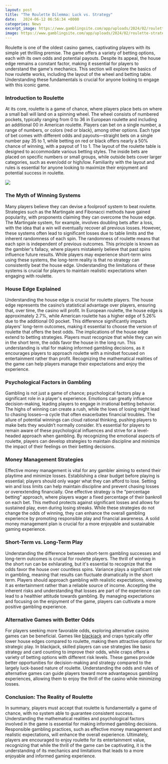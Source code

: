 ```yaml
---
layout: post
title: "The Roulette Dilemma: Luck vs. Strategy"
date:   2024-06-12 06:56:34 +0000
categories: News
excerpt_image: https://www.gamblingsite.com/app/uploads/2024/02/roulette-strategy.webp
image: https://www.gamblingsite.com/app/uploads/2024/02/roulette-strategy.webp
---
```


Roulette is one of the oldest casino games, captivating players with its simple yet thrilling premise. The game offers a variety of betting options, each with its own odds and potential payouts. Despite its appeal, the house edge remains a constant factor, making it essential for players to understand the game's mechanics. This section will explore the basics of how roulette works, including the layout of the wheel and betting table. Understanding these fundamentals is crucial for anyone looking to engage with this iconic game.
### Introduction to Roulette
At its core, roulette is a game of chance, where players place bets on where a small ball will land on a spinning wheel. The wheel consists of numbered pockets, typically ranging from 0 to 36 in European roulette and including an additional 00 in American roulette. Players can bet on a single number, a range of numbers, or colors (red or black), among other options. Each type of bet comes with different odds and payouts—straight bets on a single number pay 35 to 1, while betting on red or black offers nearly a 50% chance of winning, with a payout of 1 to 1.
The layout of the roulette table is designed to accommodate various betting styles. The inside bets are placed on specific numbers or small groups, while outside bets cover larger categories, such as even/odd or high/low. Familiarity with the layout and rules is essential for anyone looking to maximize their enjoyment and potential success in roulette. 

![](https://www.gamblingsite.com/app/uploads/2024/02/roulette-strategy.webp)
### The Myth of Winning Systems
Many players believe they can devise a foolproof system to beat roulette. Strategies such as the Martingale and Fibonacci methods have gained popularity, with proponents claiming they can overcome the house edge. The Martingale system, for example, involves doubling bets after a loss, with the idea that a win will eventually recover all previous losses. However, these systems often lead to significant losses due to table limits and the inherent randomness of each spin. 
The randomness of roulette means that each spin is independent of previous outcomes. This principle is known as the gambler's fallacy, where players mistakenly believe that past spins influence future results. While players may experience short-term wins using these systems, the long-term reality is that no strategy can consistently beat the house edge. Understanding the limitations of these systems is crucial for players to maintain realistic expectations when engaging with roulette.
### House Edge Explained
Understanding the house edge is crucial for roulette players. The house edge represents the casino’s statistical advantage over players, ensuring that, over time, the casino will profit. In European roulette, the house edge is approximately 2.7%, while American roulette has a higher edge of 5.26% due to the additional 00 pocket. This difference significantly impacts players' long-term outcomes, making it essential to choose the version of roulette that offers the best odds.
The implications of the house edge extend to betting strategies. Players must recognize that while they can win in the short term, the odds favor the house in the long run. This understanding is vital for making informed gambling decisions, as it encourages players to approach roulette with a mindset focused on entertainment rather than profit. Recognizing the mathematical realities of the game can help players manage their expectations and enjoy the experience.
### Psychological Factors in Gambling
Gambling is not just a game of chance; psychological factors play a significant role in a player's experience. Emotions can greatly influence decision-making, leading players to engage in irrational betting behavior. The highs of winning can create a rush, while the lows of losing might lead to chasing losses—a cycle that often exacerbates financial troubles. 
The allure of potential winnings can cloud rational thinking, pushing players to make bets they wouldn’t normally consider. It’s essential for players to remain aware of these psychological influences and strive for a level-headed approach when gambling. By recognizing the emotional aspects of roulette, players can develop strategies to maintain discipline and minimize the impact of their feelings on their betting decisions.
### Money Management Strategies
Effective money management is vital for any gambler aiming to extend their playtime and minimize losses. Establishing a clear budget before playing is essential; players should only wager what they can afford to lose. Setting win and loss limits can help maintain discipline and prevent chasing losses or overextending financially. 
One effective strategy is the “percentage betting” approach, where players wager a fixed percentage of their bankroll on each bet. This method protects against significant losses and allows for sustained play, even during losing streaks. While these strategies do not change the odds of winning, they can enhance the overall gambling experience by promoting responsible play and financial awareness. A solid money management plan is crucial for a more enjoyable and sustainable gaming experience.
### Short-Term vs. Long-Term Play
Understanding the difference between short-term gambling successes and long-term outcomes is crucial for roulette players. The thrill of winning in the short run can be exhilarating, but it's essential to recognize that the odds favor the house over countless spins. Variance plays a significant role in gambling, meaning that results can fluctuate dramatically in the short term.
Players should approach gambling with realistic expectations, viewing it as entertainment rather than a reliable source of income. Accepting the inherent risks and understanding that losses are part of the experience can lead to a healthier attitude towards gambling. By managing expectations and focusing on the enjoyment of the game, players can cultivate a more positive gambling experience.
### Alternative Games with Better Odds
For players seeking more favorable odds, exploring alternative casino games can be beneficial. Games like [blackjack](https://fr.edu.vn/en/Blackjack) and craps typically offer lower house edges compared to roulette, making them attractive options for strategic play. In blackjack, skilled players can use strategies like basic strategy and card counting to improve their odds, while craps offers a variety of betting options with different risk levels.
These games provide better opportunities for decision-making and strategy compared to the largely luck-based nature of roulette. Understanding the odds and rules of alternative games can guide players toward more advantageous gambling experiences, allowing them to enjoy the thrill of the casino while minimizing losses.
### Conclusion: The Reality of Roulette
In summary, players must accept that roulette is fundamentally a game of chance, with no system able to guarantee consistent success. Understanding the mathematical realities and psychological factors involved in the game is essential for making informed gambling decisions. 
Responsible gambling practices, such as effective money management and realistic expectations, will enhance the overall experience. Ultimately, players are encouraged to enjoy roulette for its entertainment value, recognizing that while the thrill of the game can be captivating, it is the understanding of its mechanics and limitations that leads to a more enjoyable and informed gaming experience.